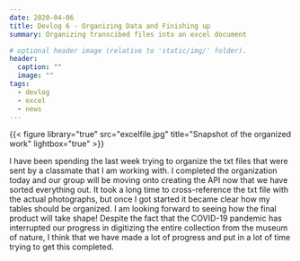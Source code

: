 ```yaml
---
date: 2020-04-06
title: Devlog 6 - Organizing Data and Finishing up  
summary: Organizing transcibed files into an excel document 

# optional header image (relative to 'static/img/' folder).
header:
  caption: ""
  image: ""
tags:
  - devlog
  - excel
  - news
---
```


{{< figure library="true" src="excelfile.jpg" title="Snapshot of the organized work" lightbox="true" >}}

I have been spending the last week trying to organize the txt files that were sent by a classmate that I am working with. I completed the organization today and our group will be moving onto creating the API now that we have sorted everything out. It took a long time to cross-reference the txt file with the actual photographs, but once I got started it became clear how my tables should be organized. I am looking forward to seeing how the final product will take shape! Despite the fact that the COVID-19 pandemic has interrupted our progress in digitizing the entire collection from the museum of nature, I think that we have made a lot of progress and put in a lot of time trying to get this completed. 
